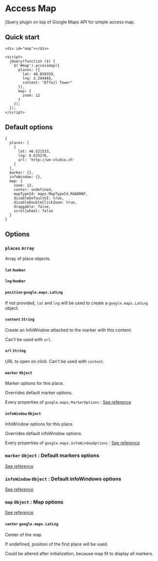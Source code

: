 Access Map
==========

jQuery plugin on top of Google Maps API for simple access map.

[MarkerOptions]: https://developers.google.com/maps/documentation/javascript/reference?hl=FR#MarkerOptions
[InfoWindowOptions]: https://developers.google.com/maps/documentation/javascript/reference?hl=FR#InfoWindowOptions
[MapOptions]: https://developers.google.com/maps/documentation/javascript/reference?hl=FR#MapOptions



Quick start
-----------

    <div id="map"></div>

    <script>
      jQuery(function ($) {
        $('#map').accessmap({
          places: [{
            lat: 48.858359,
            lng: 2.294465,
            content: "Effeil Tower"
          }],
          map: {
            zoom: 12
          }
        });
      });
    </script>



Default options
---------------

    {
      places: [
        {
          lat: 46.521533,
          lng: 6.625276,
          url: 'http://we-studio.ch'
        }
      ],
      marker: {},
      infoWindow: {},
      map: {
        zoom: 12,
        center: undefined,
        mapTypeId: maps.MapTypeId.ROADMAP,
        disableDefaultUI: true,
        disableDoubleClickZoom: true,
        draggable: false,
        scrollwheel: false
      }
    }



Options
-------

### `places` `Array`

Array of place objects.


#### `lat` `Number`

#### `lng` `Number`

#### `position` `google.maps.LatLng`

If not provided, `lat` and `lng` will be used to create a `google.maps.LatLng` object.

#### `content` `String`

Create an InfoWindow attached to the marker with this content.

Can't be used with `url`.

#### `url` `String`

URL to open on click. Can't be used with `content`.

#### `marker` `Object`

Marker options for this place.

Overrides default marker options.

Every properties of `google.maps.MarkerOptions` : [See reference][MarkerOptions]

#### `infoWindow` `Object`

InfoWindow options for this place.

Overrides default infoWindow options.

Every properties of `google.maps.InfoWindowOptions` : [See reference][InfoWindowOptions]



### `marker` `Object` : Default markers options

[See reference][MarkerOptions]



### `infoWindow` `Object` : Default infoWindows options

[See reference][InfoWindowOptions]



### `map` `Object` : Map options

[See reference][MapOptions]


#### `center` `google.maps.LatLng`

Center of the map

If undefined, position of the first place will be used.

Could be altered after initialization, because map fit to display all markers.